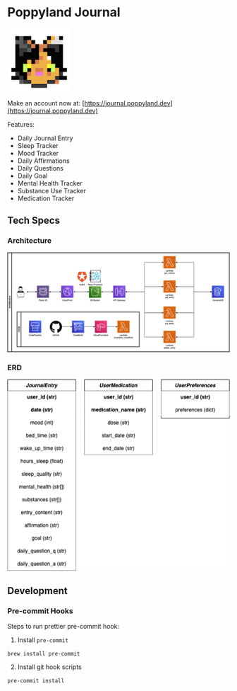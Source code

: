 # Poppyland Journal
![PoppylandLogo](images/logo.png)

Make an account now at: 
[https://journal.poppyland.dev](https://journal.poppyland.dev)

Features:
- Daily Journal Entry
- Sleep Tracker
- Mood Tracker
- Daily Affirmations
- Daily Questions
- Daily Goal
- Mental Health Tracker
- Substance Use Tracker
- Medication Tracker

## Tech Specs
### Architecture
![Architecture Diagram](images/poppyland_journal_architecture.drawio.png)


### ERD
![ERD](images/ERD.drawio.png)

## Development
### Pre-commit Hooks

Steps to run prettier pre-commit hook:

1. Install `pre-commit`
```
brew install pre-commit
```
2. Install git hook scripts
```
pre-commit install
```